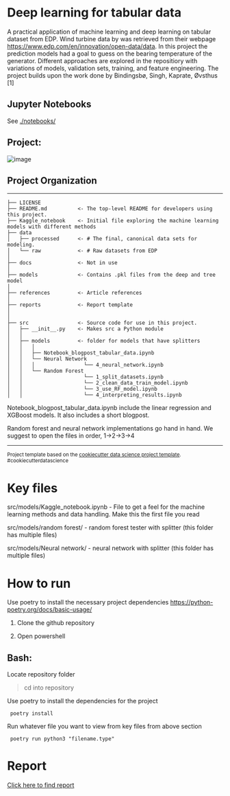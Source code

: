 Deep learning for tabular data
==============================

A practical application of machine learning and deep learning on tabular dataset from EDP. Wind turbine
data by was retrieved from their webpage https://www.edp.com/en/innovation/open-data/data. In this project the prediction models had a goal to guess on the bearing temperature of the generator. Different approaches are explored in the repositiory with variations of models, validation sets, training, and feature engineering. The project builds upon the work done by Bindingsbø, Singh, Kaprate, Øvsthus [1]

## Jupyter Notebooks

See [./notebooks/](./notebooks/)

## Project:
![image](https://github.com/Markustho/DAT255-group12/assets/122047522/b8ac9188-b223-4fb7-99d0-ac0d4a1cddcd)

## Project Organization
------------

    ├── LICENSE
    ├── README.md          <- The top-level README for developers using this project.
    ├── Kaggle_notebook    <- Initial file exploring the machine learning models with different methods
    ├── data
    │   ├── processed      <- # The final, canonical data sets for modeling.
    │   └── raw            <- # Raw datasets from EDP
    │
    ├── docs               <- Not in use
    │
    ├── models             <- Contains .pkl files from the deep and tree model
    │                                 
    ├── references         <- Article references 
    │
    ├── reports            <- Report template
    │
    │
    ├── src                <- Source code for use in this project.
    │   ├── __init__.py    <- Makes src a Python module
    │   │
    │   ├── models         <- folder for models that have splitters
    │   │   │                 
    │   │   ├── Notebook_blogpost_tabular_data.ipynb 
    │   │   └── Neural Network
    │   │   │                └── 4_neural_network.ipynb
    │   │   └── Random Forest
    │   │                    └── 1_split_datasets.ipynb
    │   │                    └── 2_clean_data_train_model.ipynb
    │   │                    └── 3_use_RF_model.ipynb
    │   │                    └── 4_interpreting_results.ipynb
                   
Notebook_blogpost_tabular_data.ipynb include the linear regression and XGBoost models. It also includes a short blogpost. 

Random forest and neural network implementations go hand in hand. We suggest to open the files in order, 1->2->3->4

--------

<p><small>Project template based on the <a target="_blank" href="https://drivendata.github.io/cookiecutter-data-science/">cookiecutter data science project template</a>. #cookiecutterdatascience</small></p>

# Key files
src/models/Kaggle_notebook.ipynb - File to get a feel for the machine learning methods and data handling. Make this the first file you read

src/models/random forest/  - random forest tester with splitter (this folder has multiple files)

src/models/Neural network/  - neural network with splitter (this folder has multiple files)

# How to run
Use poetry to install the necessary project dependencies https://python-poetry.org/docs/basic-usage/

1. Clone the github repository

2. Open powershell

## Bash:
Locate repository folder
> cd into repository

Use poetry to install the dependencies for the project
```shell
 poetry install
```

Run whatever file you want to view from key files from above section
```shell
 poetry run python3 "filename.type"
 ```

# Report
[Click here to find report](reports/report.md)



